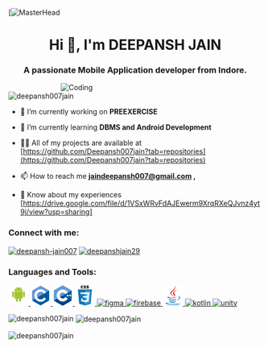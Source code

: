 [![MasterHead](https://camo.githubusercontent.com/b86a9047afd5ab67de4d8d1c1ce6293db7900b997bb10cfdeec7046e7f035fe3/68747470733a2f2f6d69726f2e6d656469756d2e636f6d2f6d61782f313336302f312a495247486d69477361313673746564517649615a66772e676966)
<h1 align="center">Hi 👋, I'm DEEPANSH JAIN</h1>
<h3 align="center">A passionate Mobile Application developer from Indore.</h3>
<img align="right" alt="Coding" width="400" src="https://user-images.githubusercontent.com/63050133/156676671-d5b2e362-97d4-4404-9447-dd71ddfea82f.gif">

<p align="left"> <img src="https://komarev.com/ghpvc/?username=deepansh007jain&label=Profile%20views&color=0e75b6&style=flat" alt="deepansh007jain" /> </p>

- 🔭 I’m currently working on **PREEXERCISE**

- 🌱 I’m currently learning **DBMS and Android Development**

- 👨‍💻 All of my projects are available at [https://github.com/Deepansh007jain?tab=repositories](https://github.com/Deepansh007jain?tab=repositories)

- 📫 How to reach me **jaindeepansh007@gmail.com ,**

- 📄 Know about my experiences [https://drive.google.com/file/d/1VSxWRvFdAJEwerm9XrqRXeQJvnz4yt9j/view?usp=sharing]

<h3 align="left">Connect with me:</h3>
<p align="left">
<a href="https://linkedin.com/in/deepansh-jain007" target="blank"><img align="center" src="https://raw.githubusercontent.com/rahuldkjain/github-profile-readme-generator/master/src/images/icons/Social/linked-in-alt.svg" alt="deepansh-jain007" height="30" width="40" /></a>
<a href="https://www.codechef.com/users/deepanshjain29" target="blank"><img align="center" src="https://cdn.jsdelivr.net/npm/simple-icons@3.1.0/icons/codechef.svg" alt="deepanshjain29" height="30" width="40" /></a>
</p>

<h3 align="left">Languages and Tools:</h3>
<p align="left"> <a href="https://developer.android.com" target="_blank" rel="noreferrer"> <img src="https://raw.githubusercontent.com/devicons/devicon/master/icons/android/android-original-wordmark.svg" alt="android" width="40" height="40"/> </a> <a href="https://www.cprogramming.com/" target="_blank" rel="noreferrer"> <img src="https://raw.githubusercontent.com/devicons/devicon/master/icons/c/c-original.svg" alt="c" width="40" height="40"/> </a> <a href="https://www.w3schools.com/cpp/" target="_blank" rel="noreferrer"> <img src="https://raw.githubusercontent.com/devicons/devicon/master/icons/cplusplus/cplusplus-original.svg" alt="cplusplus" width="40" height="40"/> </a> <a href="https://www.w3schools.com/css/" target="_blank" rel="noreferrer"> <img src="https://raw.githubusercontent.com/devicons/devicon/master/icons/css3/css3-original-wordmark.svg" alt="css3" width="40" height="40"/> </a> <a href="https://www.figma.com/" target="_blank" rel="noreferrer"> <img src="https://www.vectorlogo.zone/logos/figma/figma-icon.svg" alt="figma" width="40" height="40"/> </a> <a href="https://firebase.google.com/" target="_blank" rel="noreferrer"> <img src="https://www.vectorlogo.zone/logos/firebase/firebase-icon.svg" alt="firebase" width="40" height="40"/> </a> <a href="https://www.java.com" target="_blank" rel="noreferrer"> <img src="https://raw.githubusercontent.com/devicons/devicon/master/icons/java/java-original.svg" alt="java" width="40" height="40"/> </a> <a href="https://kotlinlang.org" target="_blank" rel="noreferrer"> <img src="https://www.vectorlogo.zone/logos/kotlinlang/kotlinlang-icon.svg" alt="kotlin" width="40" height="40"/> </a> <a href="https://unity.com/" target="_blank" rel="noreferrer"> <img src="https://www.vectorlogo.zone/logos/unity3d/unity3d-icon.svg" alt="unity" width="40" height="40"/> </a> </p>

<p><img align="left" src="https://github-readme-stats.vercel.app/api/top-langs?username=deepansh007jain&show_icons=true&locale=en&layout=compact" alt="deepansh007jain" /></p>

<p>&nbsp;<img align="center" src="https://github-readme-stats.vercel.app/api?username=deepansh007jain&show_icons=true&locale=en" alt="deepansh007jain" /></p>

<p><img align="center" src="https://github-readme-streak-stats.herokuapp.com/?user=deepansh007jain&" alt="deepansh007jain" /></p>

